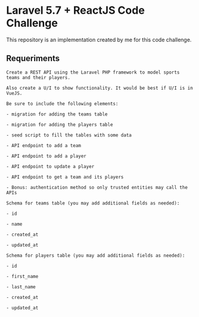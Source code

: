 # Laravel 5.7 + ReactJS Code Challenge

This repository is an implementation created by me for this code challenge.

## Requeriments

```
Create a REST API using the Laravel PHP framework to model sports teams and their players.

Also create a U/I to show functionality. It would be best if U/I is in VueJS.

Be sure to include the following elements:

- migration for adding the teams table

- migration for adding the players table

- seed script to fill the tables with some data

- API endpoint to add a team

- API endpoint to add a player

- API endpoint to update a player

- API endpoint to get a team and its players

- Bonus: authentication method so only trusted entities may call the APIs

Schema for teams table (you may add additional fields as needed):

- id

- name

- created_at

- updated_at

Schema for players table (you may add additional fields as needed):

- id

- first_name

- last_name

- created_at

- updated_at
```
